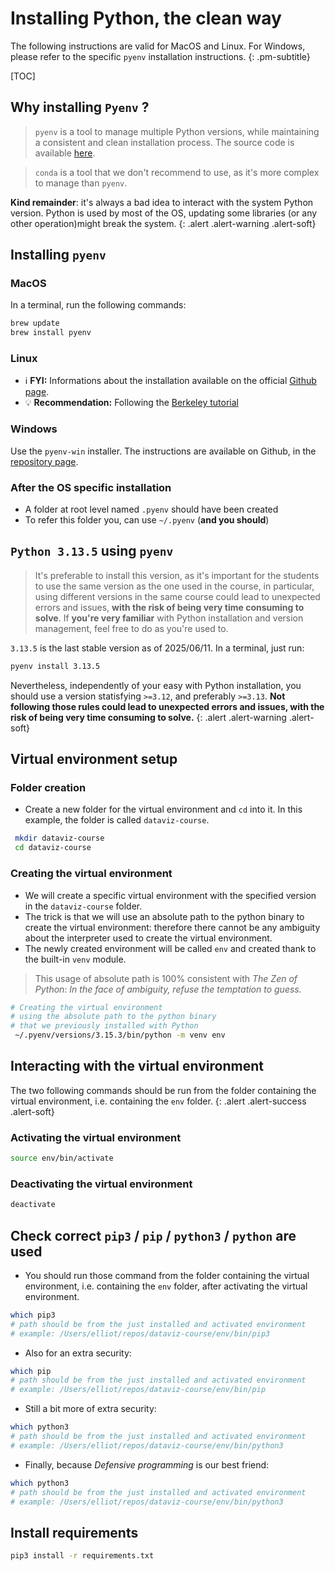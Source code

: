 

# Installing Python, the clean way

The following instructions are valid for MacOS and Linux. For Windows, please refer to the specific `pyenv` installation instructions.
{: .pm-subtitle}



[TOC]

## Why installing `Pyenv` ?

> `pyenv` is a tool to manage multiple Python versions, while maintaining a consistent and clean installation process. The source code is available [here](https://github.com/pyenv/pyenv).


> `conda` is a tool that we don't recommend to use, as it's more complex to manage than `pyenv`.

**Kind remainder**: it's always a bad idea to interact with the system Python version. Python is used by most of the OS, updating some libraries (or any other operation)might break the system.
{: .alert .alert-warning .alert-soft}

## Installing `pyenv` 

### MacOS

In a terminal, run the following commands: 

```bash
brew update
brew install pyenv
```


### Linux

- ℹ️ **FYI:** Informations about the installation available on the official [Github page](https://github.com/pyenv/pyenv).
- 💡 **Recommendation:** Following the [Berkeley tutorial](https://ggkbase-help.berkeley.edu/how-to/install-pyenv/)



### Windows

Use the `pyenv-win` installer. The instructions are available on Github, in the [repository page](https://github.com/pyenv-win/pyenv-win).

### After the OS specific installation



- A folder at root level named `.pyenv` should have been created
- To refer this folder you, can use `~/.pyenv` (**and you should**)



## `Python 3.13.5` using `pyenv`

> It's preferable to install this version, as it's important for the students to use the same version as the one used in the course, in particular, using different versions in the same course could lead to unexpected errors and issues, **with the risk of being very time consuming to solve**. If **you're very familiar** with Python installation and version management, feel free to do as you're used to.

`3.13.5` is the last stable version as of 2025/06/11.  In a terminal, just run: 

```bash
pyenv install 3.13.5
```




Nevertheless, independently of your easy with Python installation, you should use a version statisfying `>=3.12`, and preferably `>=3.13`. **Not following those rules could lead to unexpected errors and issues, with the risk of being very time consuming to solve.**
{: .alert .alert-warning .alert-soft}


## Virtual environment setup


### Folder creation

- Create a new folder for the virtual environment and `cd` into it. In this example, the folder is called `dataviz-course`.



```bash
 mkdir dataviz-course
 cd dataviz-course
```


### Creating the virtual environment

- We will create a specific virtual environment with the specified version in the `dataviz-course` folder. 
- The trick is that we will use an absolute path to the python binary to create the virtual environment: therefore there cannot be any ambiguity about the interpreter used to create the virtual environment.
- The newly created environment will be called `env` and created thank to the built-in `venv` module.

> This usage of absolute path is 100% consistent with *The Zen of Python*: *In the face of ambiguity, refuse the temptation to guess.*


```bash
# Creating the virtual environment
# using the absolute path to the python binary
# that we previously installed with Python
 ~/.pyenv/versions/3.15.3/bin/python -m venv env
```


## Interacting with the virtual environment


The two following commands should be run from the folder containing the virtual environment, i.e. containing the `env` folder.
{: .alert .alert-success .alert-soft}

### Activating the virtual environment


```bash
source env/bin/activate
```


### Deactivating the virtual environment

```bash
deactivate
```


## Check correct `pip3` / `pip` / `python3` / `python` are used

- You should run those command from the folder containing the virtual environment, i.e. containing the `env` folder, after activating the virtual environment.

```bash
which pip3 
# path should be from the just installed and activated environment
# example: /Users/elliot/repos/dataviz-course/env/bin/pip3
```


- Also for an extra security: 

```bash
which pip
# path should be from the just installed and activated environment
# example: /Users/elliot/repos/dataviz-course/env/bin/pip
```

- Still a bit more of extra security:

```bash
which python3
# path should be from the just installed and activated environment
# example: /Users/elliot/repos/dataviz-course/env/bin/python3
```


- Finally, because *Defensive programming* is our best friend:


```bash
which python3
# path should be from the just installed and activated environment
# example: /Users/elliot/repos/dataviz-course/env/bin/python3
```



## Install requirements

```bash
pip3 install -r requirements.txt
```